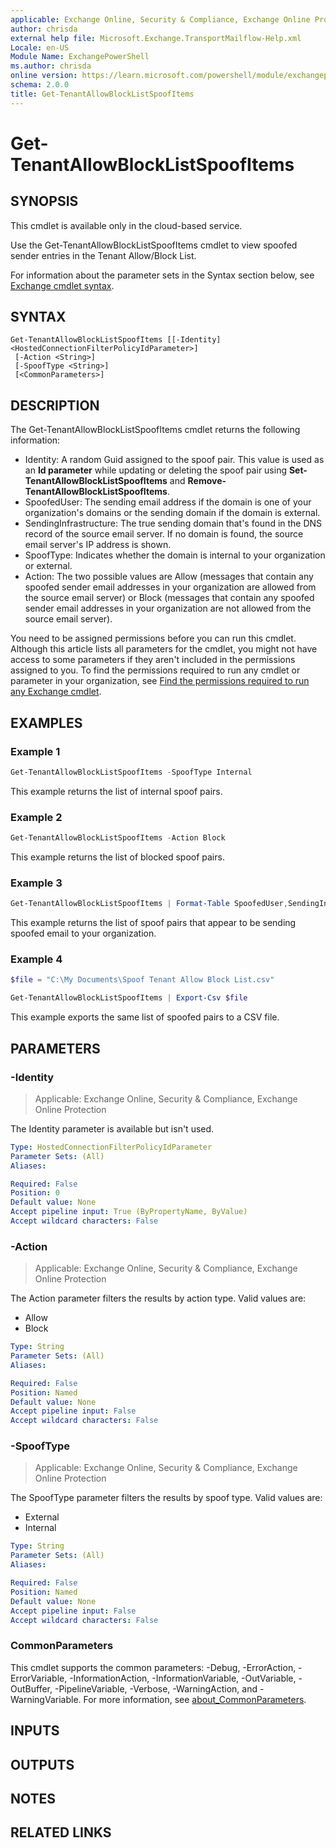 ```yaml
---
applicable: Exchange Online, Security & Compliance, Exchange Online Protection
author: chrisda
external help file: Microsoft.Exchange.TransportMailflow-Help.xml
Locale: en-US
Module Name: ExchangePowerShell
ms.author: chrisda
online version: https://learn.microsoft.com/powershell/module/exchangepowershell/get-tenantallowblocklistspoofitems
schema: 2.0.0
title: Get-TenantAllowBlockListSpoofItems
---
```


# Get-TenantAllowBlockListSpoofItems

## SYNOPSIS
This cmdlet is available only in the cloud-based service.

Use the Get-TenantAllowBlockListSpoofItems cmdlet to view spoofed sender entries in the Tenant Allow/Block List.

For information about the parameter sets in the Syntax section below, see [Exchange cmdlet syntax](https://learn.microsoft.com/powershell/exchange/exchange-cmdlet-syntax).

## SYNTAX

```
Get-TenantAllowBlockListSpoofItems [[-Identity] <HostedConnectionFilterPolicyIdParameter>]
 [-Action <String>]
 [-SpoofType <String>]
 [<CommonParameters>]
```

## DESCRIPTION
The Get-TenantAllowBlockListSpoofItems cmdlet returns the following information:

- Identity: A random Guid assigned to the spoof pair. This value is used as an **Id parameter** while updating or deleting the spoof pair using **Set-TenantAllowBlockListSpoofItems** and **Remove-TenantAllowBlockListSpoofItems**.
- SpoofedUser: The sending email address if the domain is one of your organization's domains or the sending domain if the domain is external.
- SendingInfrastructure: The true sending domain that's found in the DNS record of the source email server. If no domain is found, the source email server's IP address is shown.
- SpoofType: Indicates whether the domain is internal to your organization or external.
- Action: The two possible values are Allow (messages that contain any spoofed sender email addresses in your organization are allowed from the source email server) or Block (messages that contain any spoofed sender email addresses in your organization are not allowed from the source email server).

You need to be assigned permissions before you can run this cmdlet. Although this article lists all parameters for the cmdlet, you might not have access to some parameters if they aren't included in the permissions assigned to you. To find the permissions required to run any cmdlet or parameter in your organization, see [Find the permissions required to run any Exchange cmdlet](https://learn.microsoft.com/powershell/exchange/find-exchange-cmdlet-permissions).

## EXAMPLES

### Example 1
```powershell
Get-TenantAllowBlockListSpoofItems -SpoofType Internal
```
This example returns the list of internal spoof pairs.

### Example 2
```powershell
Get-TenantAllowBlockListSpoofItems -Action Block
```
This example returns the list of blocked spoof pairs.

### Example 3
```powershell
Get-TenantAllowBlockListSpoofItems | Format-Table SpoofedUser,SendingInfrastructure,SpoofType,Action
```

This example returns the list of spoof pairs that appear to be sending spoofed email to your organization.

### Example 4
```powershell
$file = "C:\My Documents\Spoof Tenant Allow Block List.csv"

Get-TenantAllowBlockListSpoofItems | Export-Csv $file
```

This example exports the same list of spoofed pairs to a CSV file.

## PARAMETERS

### -Identity

> Applicable: Exchange Online, Security & Compliance, Exchange Online Protection

The Identity parameter is available but isn't used.

```yaml
Type: HostedConnectionFilterPolicyIdParameter
Parameter Sets: (All)
Aliases:

Required: False
Position: 0
Default value: None
Accept pipeline input: True (ByPropertyName, ByValue)
Accept wildcard characters: False
```

### -Action

> Applicable: Exchange Online, Security & Compliance, Exchange Online Protection

The Action parameter filters the results by action type. Valid values are:

- Allow
- Block

```yaml
Type: String
Parameter Sets: (All)
Aliases:

Required: False
Position: Named
Default value: None
Accept pipeline input: False
Accept wildcard characters: False
```

### -SpoofType

> Applicable: Exchange Online, Security & Compliance, Exchange Online Protection

The SpoofType parameter filters the results by spoof type. Valid values are:

- External
- Internal

```yaml
Type: String
Parameter Sets: (All)
Aliases:

Required: False
Position: Named
Default value: None
Accept pipeline input: False
Accept wildcard characters: False
```

### CommonParameters
This cmdlet supports the common parameters: -Debug, -ErrorAction, -ErrorVariable, -InformationAction, -InformationVariable, -OutVariable, -OutBuffer, -PipelineVariable, -Verbose, -WarningAction, and -WarningVariable. For more information, see [about_CommonParameters](https://go.microsoft.com/fwlink/p/?LinkID=113216).

## INPUTS

## OUTPUTS

## NOTES

## RELATED LINKS
